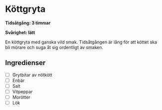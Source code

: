 # Köttgryta

**Tidsåtgång: 3 timmar**

**Svårighet: lätt**

En köttgryta med ganska vild smak. Tidsåtgången är lång för att köttet ska bli mörare och suga åt sig ordentligt av
smaken.

## Ingredienser

<div class="checkbox-list">

- [ ] Grytbitar av nötkött
- [ ] Enbär
- [ ] Salt
- [ ] Vitpeppar
- [ ] Morötter
- [ ] Lök

</div>
